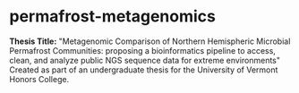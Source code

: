 # permafrost-metagenomics
__Thesis Title:__ "Metagenomic Comparison of Northern Hemispheric Microbial Permafrost Communities: proposing a bioinformatics pipeline to access, clean, and analyze public NGS sequence data for extreme environments"
Created as part of an undergraduate thesis for the University of Vermont Honors College.
